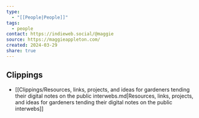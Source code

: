 ```yaml
---
type:
  - "[[People|People]]"
tags:
  - people
contact: https://indieweb.social/@maggie
source: https://maggieappleton.com/
created: 2024-03-29
share: true
---
```


## Clippings
- [[Clippings/Resources, links, projects, and ideas for gardeners tending their digital notes on the public interwebs.md|Resources, links, projects, and ideas for gardeners tending their digital notes on the public interwebs]]
